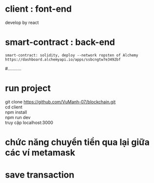 
# client : font-end 
   develop by react 
# smart-contract : back-end 
    smart-contract: solidity, deploy --network ropsten of Alchemy https://dashboard.alchemyapi.io/apps/ssbcngtw7e3492bf
#...........
# run project
 git clone https://github.com/VuManh-07/blockchain.git <br/>
 cd client <br/>
 npm install <br/>
 npm run dev <br/>
 truy cập localhost:3000 <br/>

# chức năng chuyển tiền qua lại giữa các ví metamask 
# save transaction


